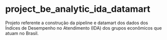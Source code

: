 # project_be_analytic_ida_datamart
Projeto referente a construção da pipeline e datamart dos dados dos Índices de Desempenho no Atendimento (IDA) dos grupos econômicos que atuam no Brasil.
